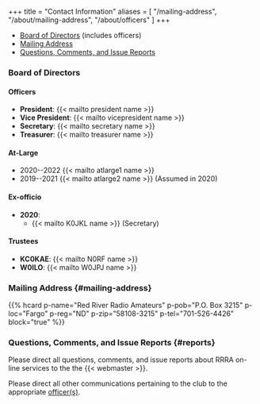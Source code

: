 +++
title = "Contact Information"
aliases = [ "/mailing-address", "/about/mailing-address", "/about/officers" ]
+++
* [Board of Directors](#board-of-directors) (includes officers)
* [Mailing Address](#mailing-address)
* [Questions, Comments, and Issue Reports](#reports)

### Board of Directors


#### Officers

* **President**: {{< mailto president name >}}
* **Vice President**: {{< mailto vicepresident name >}}
* **Secretary**: {{< mailto secretary name >}}
* **Treasurer**: {{< mailto treasurer name >}}

#### At-Large

* 2020--2022 {{< mailto atlarge1 name >}}
* 2019--2021 {{< mailto atlarge2 name >}} (Assumed in 2020)

#### Ex-officio

* **2020**:
    *  {{< mailto K0JKL name >}} (Secretary)

#### Trustees

* **KC0KAE**: {{< mailto N0RF name >}}
* **W0ILO**: {{< mailto W0JPJ name >}}

### Mailing Address {#mailing-address}

{{% hcard p-name="Red River Radio Amateurs" p-pob="P.O. Box 3215" p-loc="Fargo" p-reg="ND" p-zip="58108-3215" p-tel="701-526-4426" block="true" %}}

### Questions, Comments, and Issue Reports {#reports}

Please direct all questions, comments, and issue reports about 
RRRA on-line services to the the {{< webmaster >}}.

Please direct all other communications pertaining to the club to the
appropriate [officer\(s\)](#officers).
